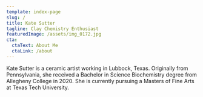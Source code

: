 ```yaml
---
template: index-page
slug: /
title: Kate Sutter
tagline: Clay Chemistry Enthusiast
featuredImage: /assets/img_0172.jpg
cta:
  ctaText: About Me
  ctaLink: /about
---
```

Kate Sutter is a ceramic artist working in Lubbock, Texas. Originally from Pennsylvania, she received a Bachelor in Science Biochemistry degree from Allegheny College in 2020. She is currently pursuing a Masters of Fine Arts at Texas Tech University.